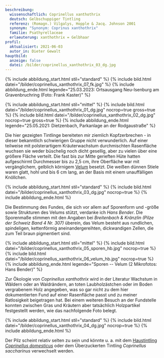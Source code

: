 ```yaml
---
beschreibung:
  wissenschaftlich: Coprinellus xanthothrix
  deutsch: Gelbschuppiger Tintling
  referenz: (Romagn.) Vilgalys, Hopple & Jacq. Johnson 2001
  synonym: "Synonym: Coprinus xanthothrix"
  familie: Psathyrellaceae
  erlaeuterung: xanthothrix = Gelbhaar
profil:
  aktualisiert: 2021-06-03
  autor_in: Dieter Gewalt
hauptbild:
  anzeige: false
  datei: /bilder/coprinellus_xanthothrix_03_dg.jpg
---
```

{% include abbildung_start.html stil="standard" %}
{% include bild.html datei="/bilder/coprinellus_xanthothrix_07_fk.jpg" %}
{% include abbildung_ende.html legende="25.03.2023: Ortsausgang Neu-Isenburg am Gravenbruchring (Foto: Frank Kaster)" %}

{% include abbildung_start.html stil="mittel" %}
{% include bild.html datei="/bilder/coprinellus_xanthothrix_01_dg.jpg" nocrop=true gross=true %}
{% include bild.html datei="/bilder/coprinellus_xanthothrix_02_dg.jpg" nocrop=true gross=true %}
{% include abbildung_ende.html legende="25.05.2021: Dietzenbach, Parkanlage an der Rodgaustraße" %}

Die hier gezeigten Tintlinge bereiteten mir ziemlich Kopfzerbrechen -  in dieser bekanntlich schwierigen Gruppe nicht verwunderlich. Auf einer teilweise mit polsterartigem Kräuterwachstum durchmischten Rasenfläche wuchsen sie weder büschelig noch dicht gesellig, aber zu vielen über eine größere Fläche verteilt. Die fast bis zur Mitte gerieften Hüte hatten aufgeschirmt Durchmesser bis zu 2,5 cm, ihre Oberfläche war mit vergänglichem, gelblich körnigem [Velum](Velum "Glossar") besetzt. Die weißen dünnen Stiele waren glatt, hohl und bis 6 cm lang, an der Basis mit einem unauffälligen Knöllchen.

{% include abbildung_start.html stil="standard" %}
{% include bild.html datei="/bilder/coprinellus_xanthothrix_03_dg.jpg" nocrop=true %}
{% include abbildung_ende.html %}

Die Bestimmung des Fundes, die sich vor allem auf Sporenform und -größe sowie Strukturen des Velums stützt, verdanke ich *Hans Bender*. Die Sporenmaße stimmen mit den Angaben bei *Breitenbach & Kränzlin (Pilze der Schweiz Band 4 Nr. 307)* überein, das Velum besteht aus rundlichen, spindeligen, kettenförmig aneinandergereihten, dickwandigen Zellen, die zum Teil braun pigmentiert sind.

{% include abbildung_start.html stil="mittel" %}
{% include bild.html datei="/bilder/coprinellus_xanthothrix_05_sporen_hb.jpg" nocrop=true %}
{% include bild.html datei="/bilder/coprinellus_xanthothrix_06_velum_hb.jpg" nocrop=true %}
{% include abbildung_ende.html legende="Sporen -- Velum (2 Mikrofotos: Hans Bender)" %}

Zur Ökologie von *Coprinellus xanthothrix* wird in der Literatur Wachstum in Wäldern oder an Waldrändern, an toten Laubholzästchen oder im Boden vergrabenem Holz angegeben, was so gar nicht zu dem hier dokumentierten Fund auf einer Rasenfläche passt und zu meiner Ratlosigkeit beigetragen hat. Bei einem weiteren Besuch an der Fundstelle konnten zwischen Gras und Kräutern aber tatsächlich Holzpartikel festgestellt werden, wie das nachfolgende Foto belegt.

{% include abbildung_start.html stil="standard" %}
{% include bild.html datei="/bilder/coprinellus_xanthothrix_04_dg.jpg" nocrop=true %}
{% include abbildung_ende.html %}

Der Pilz scheint relativ selten zu sein und könnte u. a. mit dem [Haustintling *Coprinellus domesticus*](/pilze/coprinellus-domesticus-haustintling) oder dem Überzuckerten Tintling *Coprinellus saccharinus* verwechselt werden.